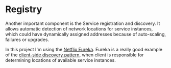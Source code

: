 # Registry
Another important component is the Service registration and discovery. It allows automatic detection of network locations for service instances, which could have dynamically assigned addresses because of auto-scaling, failures or upgrades.

In this project I'm using the [Netflix Eureka](http://cloud.spring.io/spring-cloud-netflix/). Eureka is a really good example of the [client-side discovery pattern](http://microservices.io/patterns/client-side-discovery.html), when client is responsible for determining locations of available service instances.